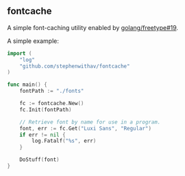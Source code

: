 ## fontcache

A simple font-caching utility enabled by [golang/freetype#19](https://github.com/golang/freetype/pull/19).

A simple example:

```go
import (
    "log"
    "github.com/stephenwithav/fontcache"
)

func main() {
    fontPath := "./fonts"

    fc := fontcache.New()
    fc.Init(fontPath)

    // Retrieve font by name for use in a program.
    font, err := fc.Get("Luxi Sans", "Regular")
    if err != nil {
	    log.Fatalf("%s", err)
    }

    DoStuff(font)
}
```
